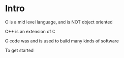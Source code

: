 # Intro 

C is a mid level language, and is NOT object oriented

C++ is an extension of C 

C code was and is used to build many kinds of software 

To get started 